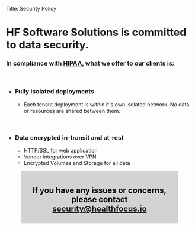 Title: Security Policy

# HF Software Solutions is committed to data security. 

### In compliance with [HIPAA](https://www.hhs.gov/hipaa/index.html "HIPAA"), what we offer to our clients is:

<p>&nbsp;</p>

* ### Fully isolated deployments
    * Each tenant deployment is within it's own isolated network. No data or resources are shared between them. 

<p>&nbsp;</p>

* ### Data encrypted in-transit and at-rest
    - HTTP/SSL for web application
    - Vendor integrations over VPN
    - Encrypted Volumes and Storage for all data

<div style='background-color: #D3D3D3; color: #000; width: 80%; margin: 0 auto; padding: 10px; border-radius: 2px; text-align: center'>
    <h2>
        If you have any issues or concerns, please contact <a href="mailto:security@healthfocus.io" title="Email Us">security@healthfocus.io</a>
    </h2>
</div>